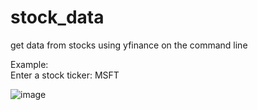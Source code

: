 # stock_data
get data from stocks using yfinance on the command line

Example:  
Enter a stock ticker: MSFT

![image](https://user-images.githubusercontent.com/85717140/122521059-9cc1e780-cfd1-11eb-9bca-c34ec0d92b58.png)
